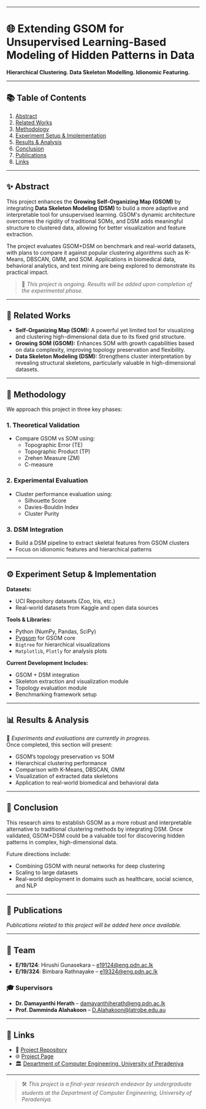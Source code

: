 ___
# 🌐 Extending GSOM for Unsupervised Learning-Based Modeling of Hidden Patterns in Data  
**Hierarchical Clustering. Data Skeleton Modelling. Idionomic Featuring.**

---

## 📚 Table of Contents

1. [Abstract](#abstract)  
2. [Related Works](#related-works)  
3. [Methodology](#methodology)  
4. [Experiment Setup & Implementation](#experiment-setup--implementation)  
5. [Results & Analysis](#results--analysis)  
6. [Conclusion](#conclusion)  
7. [Publications](#publications)  
8. [Links](#links)

---

## ✨ Abstract

This project enhances the **Growing Self-Organizing Map (GSOM)** by integrating **Data Skeleton Modeling (DSM)** to build a more adaptive and interpretable tool for unsupervised learning. GSOM's dynamic architecture overcomes the rigidity of traditional SOMs, and DSM adds meaningful structure to clustered data, allowing for better visualization and feature extraction.

The project evaluates GSOM+DSM on benchmark and real-world datasets, with plans to compare it against popular clustering algorithms such as K-Means, DBSCAN, GMM, and SOM. Applications in biomedical data, behavioral analytics, and text mining are being explored to demonstrate its practical impact.

> 🚧 _This project is ongoing. Results will be added upon completion of the experimental phase._

---

## 📖 Related Works

- **Self-Organizing Map (SOM):** A powerful yet limited tool for visualizing and clustering high-dimensional data due to its fixed grid structure.
- **Growing SOM (GSOM):** Enhances SOM with growth capabilities based on data complexity, improving topology preservation and flexibility.
- **Data Skeleton Modeling (DSM):** Strengthens cluster interpretation by revealing structural skeletons, particularly valuable in high-dimensional datasets.

---

## 🔬 Methodology

We approach this project in three key phases:

### 1. Theoretical Validation
- Compare GSOM vs SOM using:
  - Topographic Error (TE)  
  - Topographic Product (TP)  
  - Zrehen Measure (ZM)  
  - C-measure  

### 2. Experimental Evaluation
- Cluster performance evaluation using:
  - Silhouette Score  
  - Davies-Bouldin Index  
  - Cluster Purity  

### 3. DSM Integration
- Build a DSM pipeline to extract skeletal features from GSOM clusters
- Focus on idionomic features and hierarchical patterns

---

## ⚙️ Experiment Setup & Implementation

**Datasets:**
- UCI Repository datasets (Zoo, Iris, etc.)
- Real-world datasets from Kaggle and open data sources

**Tools & Libraries:**
- Python (NumPy, Pandas, SciPy)
- [Pygsom](https://github.com) for GSOM core
- `Bigtree` for hierarchical visualizations
- `Matplotlib`, `Plotly` for analysis plots

**Current Development Includes:**
- GSOM + DSM integration  
- Skeleton extraction and visualization module  
- Topology evaluation module  
- Benchmarking framework setup

---

## 📊 Results & Analysis

🚧 _Experiments and evaluations are currently in progress._  
Once completed, this section will present:

- GSOM’s topology preservation vs SOM  
- Hierarchical clustering performance  
- Comparison with K-Means, DBSCAN, GMM  
- Visualization of extracted data skeletons  
- Application to real-world biomedical and behavioral data

---

## 🧠 Conclusion

This research aims to establish GSOM as a more robust and interpretable alternative to traditional clustering methods by integrating DSM. Once validated, GSOM+DSM could be a valuable tool for discovering hidden patterns in complex, high-dimensional data.

Future directions include:
- Combining GSOM with neural networks for deep clustering  
- Scaling to large datasets  
- Real-world deployment in domains such as healthcare, social science, and NLP

---

## 📄 Publications

_Publications related to this project will be added here once available._

---
## 👥 Team

- **E/19/124**: Hirushi Gunasekara – [e19124@eng.pdn.ac.lk](mailto:e19124@eng.pdn.ac.lk)  
- **E/19/324**: Bimbara Rathnayake – [e19324@eng.pdn.ac.lk](mailto:e19324@eng.pdn.ac.lk)  

### 🎓 Supervisors

- **Dr. Damayanthi Herath** – [damayanthiherath@eng.pdn.ac.lk](mailto:damayanthiherath@eng.pdn.ac.lk)  
- **Prof. Damminda Alahakoon** – [D.Alahakoon@latrobe.edu.au](mailto:D.Alahakoon@latrobe.edu.au)

---

## 🔗 Links

- 🔬 [Project Repository](https://github.com/cepdnaclk/e19-4yp-Extending-the-Growing-Self-Organizing-Map-for-Unsupervised-Learning-Based-Modelling)  
- 🌐 [Project Page](https://cepdnaclk.github.io/e19-4yp-Extending-the-Growing-Self-Organizing-Map-for-Unsupervised-Learning-Based-Modelling/)  
- 🏛️ [Department of Computer Engineering, University of Peradeniya](https://eng.pdn.ac.lk/cpe/)

---

> 🛠️ _This project is a final-year research endeavor by undergraduate students at the Department of Computer Engineering, University of Peradeniya._
